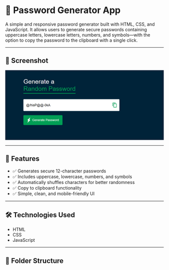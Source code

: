 # 🔐 Password Generator App

A simple and responsive password generator built with HTML, CSS, and JavaScript. It allows users to generate secure passwords containing uppercase letters, lowercase letters, numbers, and symbols—with the option to copy the password to the clipboard with a single click.

---

## 📸 Screenshot

![Password Generator Screenshot](images/screenshot.PNG)

---

## 🚀 Features

- ✅ Generates secure 12-character passwords
- ✅ Includes uppercase, lowercase, numbers, and symbols
- ✅ Automatically shuffles characters for better randomness
- ✅ Copy to clipboard functionality
- ✅ Simple, clean, and mobile-friendly UI

---

## 🛠️ Technologies Used

- HTML
- CSS
- JavaScript

---

## 📂 Folder Structure

